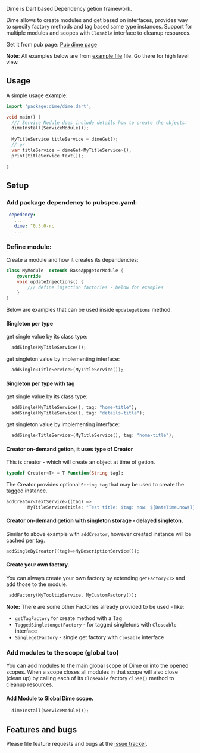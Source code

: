 Dime is Dart based Dependency getion framework.

Dime allows to create modules and get based on interfaces, provides way to specify factory methods and tag based same type instances.
Support for multiple modules and scopes with `Closable` interface to cleanup resources.

Get it from pub page: [Pub dime page](https://pub.dartlang.org/packages/dime)

__Note__: 
All examples below are from [example file](example/dime_example.dart) file. Go there for high level view.

## Usage

A simple usage example:

```dart
import 'package:dime/dime.dart';

void main() {
  /// Service Module does include details how to create the objects.   
  dimeInstall(ServiceModule());
     
  MyTitleService titleService = dimeGet();
  // or 
  var titleService = dimeGet<MyTitleService>();
  print(titleService.text());
  
}


```

## Setup

### Add package dependency to pubspec.yaml:

```yaml
 depedency: 
   ...
   dime: ^0.3.0-rc
   ...
```

### Define module:

Create a module and how it creates its dependencies:

```dart
class MyModule  extends BaseAppgetorModule {
    @override
    void updateInjections() {
        /// define injection factories - below for examples      
    }
}

```

Below are examples that can be used inside `updategetions` method.

#### Singleton per type

get single value by its class type:

```dart
  addSingle(MyTitleService());
```

get singleton value by implementing interface:
```dart
  addSingle<TitleService>(MyTitleService());
```

#### Singleton per type with tag

get single value by its class type:

```dart
  addSingle(MyTitleService(), tag: "home-title");
  addSingle(MyTitleService(), tag: "details-title");
```

get singleton value by implementing interface:
```dart
  addSingle<TitleService>(MyTitleService(), tag: "home-title");
```

#### Creator on-demand getion, it uses type of Creator

This is creator - which will create an object at time of getion.
```dart
typedef Creator<T> = T Function(String tag);
```

The Creator provides optional `String tag` that may be used to create the tagged instance.

```dart
addCreator<TextService>((tag) =>
        MyTitleService(title: "Test title: $tag: now: ${DateTime.now()}"));
```
#### Creator on-demand getion with singleton storage - delayed singleton.

Similar to above example with `addCreator`, however created instance will be cached per tag.

```dart
addSingleByCreator((tag)=>MyDescriptionService());
```

#### Create your own factory.

You can always create your own factory by extending `getFactory<T>` and add those to the module.

```dart
 addFactory(MyTooltipService, MyCustomFactory());
```

__Note:__
There are some other Factories already provided to be used - like:
- `getTagFactory` for create method with a Tag
- `TaggedSingletongetFactory` - for tagged singletons with `Closeable` interface
- `SinglegetFactory` - single get factory with `Closable` interface

### Add modules to the scope (global too)

You can add modules to the main global scope of Dime or into the opened scopes.
When a scope closes all modules in that scope will also close (clean up) by calling each of its `Closeable` factory `close()` method to cleanup resources.

#### Add Module to Global Dime scope.

```dart
  dimeInstall(ServiceModule());
```


## Features and bugs

Please file feature requests and bugs at the [issue tracker][tracker].

[tracker]: http://example.com/issues/replaceme

